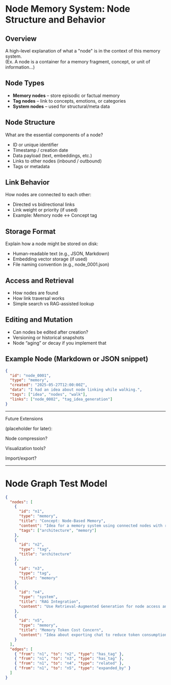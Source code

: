 # Node Memory System: Node Structure and Behavior

## Overview
A high-level explanation of what a "node" is in the context of this memory system.  
(Ex. A node is a container for a memory fragment, concept, or unit of information...)

## Node Types
- **Memory nodes** – store episodic or factual memory
- **Tag nodes** – link to concepts, emotions, or categories
- **System nodes** – used for structural/meta data

## Node Structure
What are the essential components of a node?
- ID or unique identifier
- Timestamp / creation date
- Data payload (text, embeddings, etc.)
- Links to other nodes (inbound / outbound)
- Tags or metadata

## Link Behavior
How nodes are connected to each other:
- Directed vs bidirectional links
- Link weight or priority (if used)
- Example: Memory node ↔ Concept tag

## Storage Format
Explain how a node might be stored on disk:
- Human-readable text (e.g., JSON, Markdown)
- Embedding vector storage (if used)
- File naming convention (e.g., node_0001.json)

## Access and Retrieval
- How nodes are found
- How link traversal works
- Simple search vs RAG-assisted lookup

## Editing and Mutation
- Can nodes be edited after creation?
- Versioning or historical snapshots
- Node “aging” or decay if you implement that

## Example Node (Markdown or JSON snippet)
```json
{
  "id": "node_0001",
  "type": "memory",
  "created": "2025-05-27T12:00:00Z",
  "data": "I had an idea about node linking while walking.",
  "tags": ["idea", "nodes", "walk"],
  "links": ["node_0002", "tag_idea_generation"]
}
```

---

Future Extensions

(placeholder for later):

Node compression?

Visualization tools?

Import/export?

---

# Node Graph Test Model
```json
{
  "nodes": [
    {
      "id": "n1",
      "type": "memory",
      "title": "Concept: Node-Based Memory",
      "content": "Idea for a memory system using connected nodes with relationships.",
      "tags": ["architecture", "memory"]
    },
    {
      "id": "n2",
      "type": "tag",
      "title": "architecture"
    },
    {
      "id": "n3",
      "type": "tag",
      "title": "memory"
    },
    {
      "id": "n4",
      "type": "system",
      "title": "RAG Integration",
      "content": "Use Retrieval-Augmented Generation for node access and expansion."
    },
    {
      "id": "n5",
      "type": "memory",
      "title": "Memory Token Cost Concern",
      "content": "Idea about exporting chat to reduce token consumption."
    }
  ],
  "edges": [
    { "from": "n1", "to": "n2", "type": "has_tag" },
    { "from": "n1", "to": "n3", "type": "has_tag" },
    { "from": "n1", "to": "n4", "type": "related" },
    { "from": "n1", "to": "n5", "type": "expanded_by" }
  ]
}
```